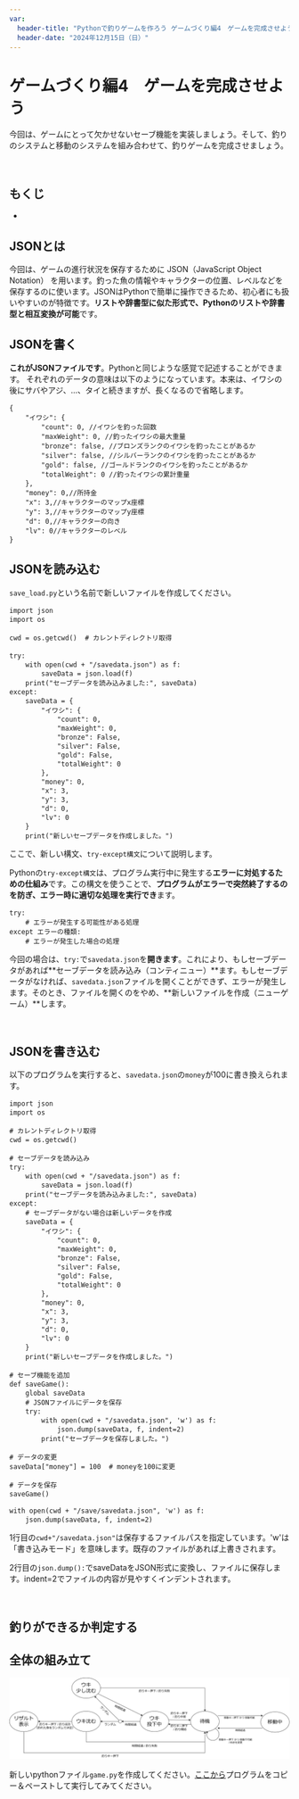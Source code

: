 ```yaml
---
var:
  header-title: "Pythonで釣りゲームを作ろう ゲームづくり編4　ゲームを完成させよう"
  header-date: "2024年12月15日（日）"
---
```


# ゲームづくり編4　ゲームを完成させよう

今回は、ゲームにとって欠かせないセーブ機能を実装しましょう。そして、釣りのシステムと移動のシステムを組み合わせて、釣りゲームを完成させましょう。

<br>

## もくじ
- [](advance04.html#)





## JSONとは

今回は、ゲームの進行状況を保存するために JSON（JavaScript Object Notation） を用います。釣った魚の情報やキャラクターの位置、レベルなどを保存するのに使います。JSONはPythonで簡単に操作できるため、初心者にも扱いやすいのが特徴です。**リストや辞書型に似た形式で、Pythonのリストや辞書型と相互変換が可能**です。

## JSONを書く

**これがJSONファイルです**。Pythonと同じような感覚で記述することができます。
それぞれのデータの意味は以下のようになっています。本来は、イワシの後にサバやアジ、...、タイと続きますが、長くなるので省略します。

```json{.numberLines startFrom=1 caption="savedata.json（解説付き）"}
{
    "イワシ": {
        "count": 0, //イワシを釣った回数
        "maxWeight": 0, //釣ったイワシの最大重量
        "bronze": false, //ブロンズランクのイワシを釣ったことがあるか
        "silver": false, //シルバーランクのイワシを釣ったことがあるか
        "gold": false, //ゴールドランクのイワシを釣ったことがあるか
        "totalWeight": 0 //釣ったイワシの累計重量
    },
    "money": 0,//所持金
    "x": 3,//キャラクターのマップx座標
    "y": 3,//キャラクターのマップy座標
    "d": 0,//キャラクターの向き
    "lv": 0//キャラクターのレベル
}
```

## JSONを読み込む

`save_load.py`という名前で新しいファイルを作成してください。

```python{.numberLines startFrom=1 caption="save_load.py"}
import json
import os

cwd = os.getcwd()  # カレントディレクトリ取得

try:
    with open(cwd + "/savedata.json") as f:
        saveData = json.load(f)
    print("セーブデータを読み込みました:", saveData)
except:
    saveData = {
        "イワシ": {
            "count": 0,
            "maxWeight": 0,
            "bronze": False,
            "silver": False,
            "gold": False,
            "totalWeight": 0
        },
        "money": 0,
        "x": 3,
        "y": 3,
        "d": 0,
        "lv": 0
    }
    print("新しいセーブデータを作成しました。")
```

ここで、新しい構文、`try-except構文`について説明します。

Pythonの`try-except構文`は、プログラム実行中に発生する**エラーに対処するための仕組み**です。この構文を使うことで、**プログラムがエラーで突然終了するのを防ぎ、エラー時に適切な処理を実行でき**ます。

```python{.numberLines startFrom=1 caption="try-except構文"}
try:
    # エラーが発生する可能性がある処理
except エラーの種類:
    # エラーが発生した場合の処理
```

今回の場合は、`try:`で`savedata.json`を**開きます**。これにより、もしセーブデータがあれば**セーブデータを読み込み（コンティニュー）**ます。もしセーブデータがなければ、`savedata.json`ファイルを開くことができず、エラーが発生します。そのとき、ファイルを開くのをやめ、**新しいファイルを作成（ニューゲーム）**します。

<br>

## JSONを書き込む

以下のプログラムを実行すると、`savedata.json`の`money`が100に書き換えられます。

```{.numberLines startFrom=1 caption="save_load.py"}
import json
import os

# カレントディレクトリ取得
cwd = os.getcwd()

# セーブデータを読み込み
try:
    with open(cwd + "/savedata.json") as f:
        saveData = json.load(f)
    print("セーブデータを読み込みました:", saveData)
except:
    # セーブデータがない場合は新しいデータを作成
    saveData = {
        "イワシ": {
            "count": 0,
            "maxWeight": 0,
            "bronze": False,
            "silver": False,
            "gold": False,
            "totalWeight": 0
        },
        "money": 0,
        "x": 3,
        "y": 3,
        "d": 0,
        "lv": 0
    }
    print("新しいセーブデータを作成しました。")

# セーブ機能を追加
def saveGame():
    global saveData
    # JSONファイルにデータを保存
    try:
        with open(cwd + "/savedata.json", 'w') as f:
            json.dump(saveData, f, indent=2)
        print("セーブデータを保存しました。")

# データの変更
saveData["money"] = 100  # moneyを100に変更

# データを保存
saveGame()

```

```{.numberLines startFrom=1 caption="json_write.py"}
with open(cwd + "/save/savedata.json", 'w') as f:
    json.dump(saveData, f, indent=2)
```

1行目の`cwd+"/savedata.json"`は保存するファイルパスを指定しています。'w'は「書き込みモード」を意味します。既存のファイルがあれば上書きされます。

2行目の`json.dump():`でsaveDataをJSON形式に変換し、ファイルに保存します。indent=2でファイルの内容が見やすくインデントされます。

<br>


## 釣りができるか判定する




## 全体の組み立て

![img](./figs/104/main.svg)

新しいpythonファイル`game.py`を作成してください。[ここから](https://github.com/k-768/PythonGameProgramming/blob/main/programs/game.py
)プログラムをコピー＆ペーストして実行してみてください。